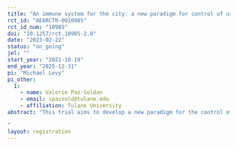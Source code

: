 ```yaml
---
title: "An immune system for the city: a new paradigm for control of urban disease vectors"
rct_id: "AEARCTR-0010985"
rct_id_num: "10985"
doi: "10.1257/rct.10985-2.0"
date: "2023-02-22"
status: "on_going"
jel: ""
start_year: "2021-10-19"
end_year: "2025-12-31"
pi: "Michael Levy"
pi_other:
  1:
    - name: Valerie Paz-Soldan
    - email: vpazsold@tulane.edu
    - affiliation: Tulane University
abstract: "This trial aims to develop a new paradigm for the control of dangerous insects patterned after the adaptive immune system. The project will adapt aspects of the immune system from the scale of cells to that of landscapes, and test the new approach against a conventional one using a randomized cluster design in an ongoing Chagas disease vector control program in the city of Arequipa, Peru. We will use a framework from Implementation Science—the Reach, Effectiveness, Adoption, Implementation, and Maintenance (RE-AIM) framework— to ensure rigor and reproducibility. The trial and subsequent evaluations will bridge participatory research and computational sciences to develop sustainable systems for the surveillance and control of Chagas disease vectors, as well as disease agents in general. 
"
layout: registration
---
```


